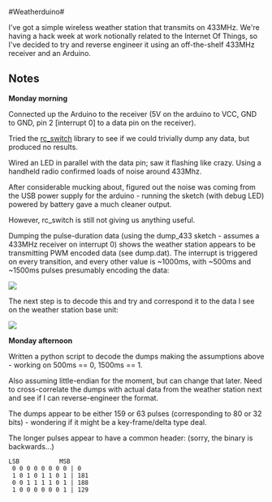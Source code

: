 #Weatherduino#

I've got a simple wireless weather station that transmits on 433MHz. We're having a hack week at work notionally related to the Internet Of Things, so I've decided to try and reverse engineer it using an off-the-shelf 433MHz receiver and an Arduino.

## Notes ##

**Monday morning**

Connected up the Arduino to the receiver (5V on the arduino to VCC, GND to GND, pin 2 [interrupt 0] to a data pin on the receiver).

Tried the [rc_switch](https://code.google.com/p/rc-switch/) library to see if we could trivially dump any data, but produced no results.

Wired an LED in parallel with the data pin; saw it flashing like crazy. Using a handheld radio confirmed loads of noise around 433Mhz.

After considerable mucking about, figured out the noise was coming from the USB power supply for the arduino - running the sketch (with debug LED) powered by battery gave a much cleaner output.

However, rc_switch is still not giving us anything useful.

Dumping the pulse-duration data (using the dump_433 sketch - assumes a 433MHz receiver on interrupt 0) shows the weather station appears to be transmitting PWM encoded data (see dump.dat). The interrupt is triggered on every transition, and every other value is ~1000ms, with ~500ms and ~1500ms pulses presumably encoding the data:

![](https://dl.dropboxusercontent.com/u/18971919/waveduino/pulses.png)

The next step is to decode this and try and correspond it to the data I see on the weather station base unit:

![](https://dl.dropboxusercontent.com/u/18971919/waveduino/base_unit_and_arduino.jpg)

**Monday afternoon**

Written a python script to decode the dumps making the assumptions above - working on 500ms == 0, 1500ms == 1.

Also assuming little-endian for the moment, but can change that later. Need to cross-correlate the dumps with actual data from the weather station next and see if I can reverse-engineer the format.

The dumps appear to be either 159 or 63 pulses (corresponding to 80 or 32 bits) - wondering if it might be a key-frame/delta type deal.

The longer pulses appear to have a common header: (sorry, the binary is backwards...)

    LSB           MSB
     0 0 0 0 0 0 0 0 | 0
     1 0 1 0 1 1 0 1 | 181
     0 0 1 1 1 1 0 1 | 188
     1 0 0 0 0 0 0 1 | 129
